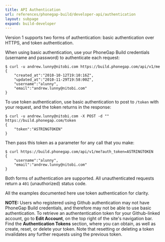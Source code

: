 ```yaml
---
title: API Authentication
url: references/phonegap-build/developer-api/authentication
layout: subpage
expand: build-developer
---
```


Version 1 supports two forms of authentication: basic authentication over HTTPS, and token authentication.

When using basic authentication, use your PhoneGap Build credentials (username and password) to authenticate each request:

    $ curl -u andrew.lunny@nitobi.com https://build.phonegap.com/api/v1/me
    {
        "created_at":"2010-10-12T19:10:16Z",
        "updated_at":"2010-11-29T19:58:00Z",
        "username":"alunny",
        "email":"andrew.lunny@nitobi.com"
    }

To use token authentication, use basic authentication to post to `/token` with your request, and the token returns in the response:

    $ curl -u andrew.lunny@nitobi.com -X POST -d "" https://build.phonegap.com/token
    {
        "token":"ASTRINGTOKEN"
    }

Then pass this token as a parameter for any call that you make:

    $ curl https://build.phonegap.com/api/v1/me?auth_token=ASTRINGTOKEN
    {
        "username":"alunny",
        "email":"andrew.lunny@nitobi.com"
    }

Both forms of authentication are supported. All unauthenticated requests return a `401` (unauthorized) status code.

All the examples documented here use token authentication for clarity.

__NOTE:__ Users who registered using Github authentication may not have PhoneGap Build credentials, and therefore may not be able to use basic authentication. To retrieve an authententication token for your Github-linked account, go to __Edit Account__, on the top right of the site's navigation bar. Find the __Authentication Tokens__ section, where you can obtain, as well as create, reset, or delete your token. Note that resetting or deleting a token invalidates any further requests using the previous token.

